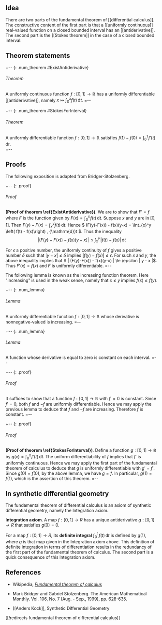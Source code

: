 ## Idea

There are two parts of the fundamental theorem of [[differential calculus]]. The constructive content of the first part is that a [[uniformly continuous]] real-valued function on a closed bounded interval has an [[antiderivative]]. The second part is the [[Stokes theorem]] in the case of a closed bounded interval.

## Theorem statements

+-- {: .num_theorem #ExistAntiderivative} 
###### Theorem 
A uniformly continuous function $f:[0,1] \to {\mathbb{R}}$ has a uniformly differentiable [[antiderivative]], namely $x\mapsto \int_{0}^x f(t) \, {\mathrm{d}}t$. 
=--

+-- {: .num_theorem #StokesForInterval} 
###### Theorem
A uniformly differentiable function $f:[0,1] \to {\mathbb{R}}$ satisfies $f(1) - f(0) = \int_0^1 \! f'(t) \, {\mathrm{d}}t$.  
=-- 

## Proofs

The following exposition is adapted from Bridger-Stolzenberg. 

+-- {: .proof} 
###### Proof 
**(Proof of theorem \ref{ExistAntiderivative})**. We are to show that $F' = f$ where $F$ is the function given by $F(x)= \int_{0}^x \! f(t) \, {\mathrm{d}}t$. Suppose $x$ and $y$ are in $[0,1]$. Then $F(y)-F(x) = \int_{x}^y f(t) \, {\mathrm{d}}t$. Hence $ (F(y)-F(x)) - f(x)(y-x) = \int_{x}^y \left( f(t) - f(x)\right) \, {\mathrm{d}}t  $. Thus the inequality
$$ 
| (F(y)-F(x)) - f(x)(y-x) | \le \int_{x}^y \! \left| f(t) - f(x)\right| \, {\mathrm{d}}t
$$

For $\epsilon$ a positive number, the uniformly continuity of $f$ gives a positive number $\delta$ such that $| y - x| \le \delta$ implies $|f(y) - f(x)|\le \epsilon$. For such $x$ and $y$, the above inequality implies that $ | (F(y)-F(x)) - f(x)(y-x) | \le \epsilon | y - x |$. Thus $F'(x) = f(x)$ and $F$ is uniformly differentiable.
=-- 

The following lemma is known as the increasing function theorem. Here "increasing" is used in the weak sense, namely that $x \le y$ implies $f(x) \le f(y)$.

+-- {: .num_lemma} 
###### Lemma 
A uniformly differentiable function $f:[0,1] \to {\mathbb{R}}$ whose derivative is nonnegative-valued is increasing.
=-- 

+-- {: .num_lemma} 
###### Lemma 
A function whose derivative is equal to zero is constant on each interval. 
=-- 

+-- {: .proof} 
###### Proof 
It suffices to show that a function $f:[0,1] \to {\mathbb{R}}$ with $f' = 0$ is constant. Since $f' = 0$, both $f$ and $-f$ are uniformly differentiable. Hence we may apply the previous lemma to deduce that $f$ and $-f$ are increasing. Therefore $f$ is constant.
=-- 

+-- {: .proof} 
###### Proof 
**(Proof of theorem \ref{StokesForInterval})**. Define a function $g:[0,1]\to {\mathbb{R}}$ by $g(x) = \int_0^x \! f'(t) \, {\mathrm{d}}t$. The uniform differentiability of $f$ implies that $f'$ is uniformly continuous. Hence we may apply the first part of the fundamental theorem of calculus to deduce that $g$ is uniformly differentiable with $g' = f'$. Since $g(0) = f(0)$, by the above lemma, we have $g = f$. In particular, $g(1) = f(1)$, which is the assertion of this theorem.
=--

## In synthetic differential geometry

The fundamental theorem of differential calculus is an axiom of synthetic differential geometry, namely the Integration axiom.

 **Integration axiom**. A map $f: [0, 1]\to R$ has a unique antiderivative $g:[0,1]\to R$ that satisfies $g(0) = 0$.

For a map $f:[0,1] \to R$, its __definite integral__ $\int_0^1 \! f(t) \, {\mathrm{d}}t$ is defined by $g(1)$, where $g$ is that map given in the Integration axiom above. This definition of definite integration in terms of differentiation results in the redundancy of the first part of the fundamental theorem of calculus. The second part is a quick consequence of this Integration axiom.

## References

* Wikipedia, _[Fundamental theorem of calculus](http://en.wikipedia.org/wiki/Fundamental_theorem_of_calculus)_

* Mark Bridger and Gabriel Stolzenberg. The American Mathematical Monthly. Vol. 106, No. 7 (Aug. - Sep., 1999), pp. 628-635.

* [[Anders Kock]], Synthetic Differential Geometry

[[!redirects fundamental theorem of differential calculus]]

